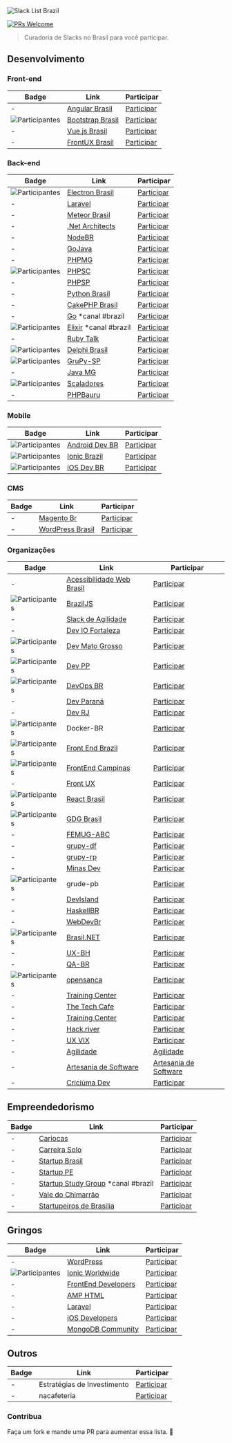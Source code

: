 ![Slack List Brazil](res/logo.jpg)

[![PRs Welcome](https://img.shields.io/badge/PRs-welcome-brightgreen.svg?style=flat-square)](http://makeapullrequest.com)

> Curadoria de Slacks no Brasil para você participar.

## Desenvolvimento

### Front-end

Badge | Link | Participar
----- | ---- | ----
\- | [Angular Brasil](http://angularjsbrasil.com.br/) | [Participar](https://angularbrasil.herokuapp.com/)
![Participantes](https://bootstrapbrasil-slack.herokuapp.com/badge.svg) | [Bootstrap Brasil](http://getbootstrap.com.br/) | [Participar](http://getbootstrap.com.br/slack)
\- | [Vue.js Brasil](https://vuejs-brasil.slack.com/) | [Participar](http://slack.vuejs-brasil.com.br/)
\- | [FrontUX Brasil](https://uxsp.slack.com/) | [Participar](https://uxsp.slack.com/signup)


### Back-end

Badge | Link | Participar
----- | ---- | ----
![Participantes](https://electronbrasil.herokuapp.com/badge.svg) | [Electron Brasil](http://electronbrasil.github.io/) | [Participar](https://electronbrasil.herokuapp.com/)|
\- | [Laravel](https://laravel-br.slack.com) | [Participar](http://slack.laravel.com.br/)
\- | [Meteor Brasil](https://meteor-brasil.slack.com/) | [Participar](http://meteor-brasil.herokuapp.com)
\- | [.Net Architects](http://dotnetarchitects.slack.com/) | [Participar](http://dotnetarchitects.azurewebsites.net/)
\- | [NodeBR](http://nodebr.slack.com/) | [Participar](https://slack.nodebr.org)
\- | [GoJava](gojavajug.slack.com) | [Participar](goo.gl/forms/a0M1ythc96cBNBuj1)
\- | [PHPMG](http://phpmg.com/) | [Participar](http://slack.phpmg.com/)
![Participantes](https://phpsc-slackin.herokuapp.com/badge.svg) | [PHPSC](http://www.phpsc.com.br) | [Participar](https://phpsc-slackin.herokuapp.com/)
\- | [PHPSP](http://www.phpsp.org.br) | [Participar](https://phpsp-slackin.jelasticlw.com.br/)
\- | [Python Brasil](https://pythonbrasil.slack.com) | [Participar](http://slack-pythonbrasil.herokuapp.com/)
\- | [CakePHP Brasil](https://cakephpbrasil.slack.com) | [Participar](http://slack.cakephpbrasil.com.br/)
\- | [Go](https://gophers.slack.com/) *canal #brazil | [Participar](https://gophersinvite.herokuapp.com/)
![Participantes](https://elixir-slackin.herokuapp.com/badge.svg) | [Elixir](https://elixir-lang.slack.com) *canal #brazil | [Participar](https://elixir-slackin.herokuapp.com/)
\- | [Ruby Talk](https://rubytalk.slack.com/) | [Participar](http://www.rubytalk.net/)
![Participantes](http://delphibrasil.herokuapp.com/badge.svg) | [Delphi Brasil](http://delphibrasil.slack.com/) | [Participar](https://delphibrasil.herokuapp.com/)
![Participantes](http://grupysp.herokuapp.com/badge.svg) | [GruPy-SP](https://grupysp.slack.com/) | [Participar](http://grupysp.herokuapp.com)
\- | [Java MG](https://www.meetup.com/pt-BR/java-bh/) | [Participar](http://javamg.herokuapp.com/)
![Participantes](http://scaladores.herokuapp.com/badge.svg) | [Scaladores](https://scaladores.com.br/) | [Participar](http://scaladores.herokuapp.com/)
\- | [PHPBauru](https://phpbauru.slack.com) | [Participar](http://phpbauru.com.br/)

### Mobile

Badge | Link | Participar
----- | ---- | ----
![Participantes](http://androiddevbr.herokuapp.com/badge.svg) | [Android Dev BR](http://www.androiddevbr.org) | [Participar](http://slack.androiddevbr.org)
![Participantes](http://ionicbrazilslack.herokuapp.com/badge.svg) | [Ionic Brazil](http://ionicbrazil.slack.com/) | [Participar](http://ionicbrazilslack.herokuapp.com/)
![Participantes](http://iosdevbr.herokuapp.com/badge.svg) | [iOS Dev BR](http://www.cocoaheads.com.br) | [Participar](http://iosdevbr.herokuapp.com/)

### CMS
Badge | Link | Participar
----- | ---- | ----
\- | [Magento Br](http://magentobr.slack.com/) | [Participar](https://magentobr.herokuapp.com/)
\- | [WordPress Brasil](http://wpbrasil.slack.com/) | [Participar](http://slack-wpbrasil.herokuapp.com/)

### Organizações

Badge | Link | Participar
----- | ---- | ----
\- | [Acessibilidade Web Brasil](http://a11y-brazil.slack.com/) | [Participar](http://a11y-brazil.herokuapp.com/)
![Participantes](http://braziljs-slack.herokuapp.com/badge.svg) | [BrazilJS](http://braziljs.slack.com/) | [Participar](http://braziljs-slack.herokuapp.com/)
\- | [Slack de Agilidade](http://blog.taller.net.br/guia-do-agilista-wannabe-siglas-da-agilidade/) | [Participar](https://agilidade.typeform.com/to/A80enI)
\- | [Dev IO Fortaleza](https://deviofoundation.slack.com/) | [Participar](http://slackin.deviofoundation.org/)
![Participantes](http://devmt.herokuapp.com/badge.svg) | [Dev Mato Grosso](http://devmt.slack.com/) | [Participar](http://devmt.herokuapp.com/)|
![Participantes](https://devpp-slack.herokuapp.com/badge.svg) | [Dev PP](http://devpp.tech) | [Participar](https://devpp-slack.herokuapp.com)|
![Participantes](https://devops-br-slack.herokuapp.com/badge.svg) | [DevOps BR](https://devopsbr.slack.com/) | [Participar](http://devops-br-slack.herokuapp.com)|
\- | [Dev Paraná](http://devparana.slack.com/) | [Participar](http://slack.devparana.org)|
\- | [Dev RJ](https://devrj.slack.com/) | [Participar](https://devrj.slack.com/)|
![Participantes](http://docker-br.herokuapp.com/badge.svg) | Docker-BR | [Participar](http://docker-br.herokuapp.com/)|
![Participantes](http://frontendbrasil-slack.herokuapp.com/badge.svg) | [Front End Brazil](http://frontendbrasil.slack.com/) | [Participar](http://frontendbrasil-slack.herokuapp.com/)
![Participantes](https://frontendcampinas.herokuapp.com/badge.svg) | [FrontEnd Campinas](https://frontendcampinas.slack.com) | [Participar](https://frontendcampinas.herokuapp.com/)
\- | [Front UX](http://frontux.com/) | [Participar](https://uxsp.slack.com/messages/geral/)
![Participantes](https://react-brasil-slack.herokuapp.com/badge.svg) | [React Brasil](https://react-brasil.slack.com) | [Participar](https://react-brasil-slack.herokuapp.com/)
![Participantes](http://gdgbrazil.herokuapp.com/badge.svg) | [GDG Brasil](http://gdgbrazil.slack.com) | [Participar](http://gdgbrazil.herokuapp.com/)|
\- | [FEMUG-ABC](https://github.com/femug-abc) | [Participar](http://slackfemugabc.herokuapp.com/)|
\- | [grupy-df](http://grupydf.github.io/) | [Participar](https://grupydf.herokuapp.com)
\- | [grupy-rp](http://grupyrp.github.io/) | [Participar](https://grupyrp.herokuapp.com)
\- | [Minas Dev](https://minasdev.org/) | [Participar](http://slack.minasdev.org/)
![Participantes](https://grudepb.herokuapp.com/badge.svg) | grude-pb | [Participar](https://grudepb.herokuapp.com/)
\- | [DevIsland](http://devisland.com/) | [Participar](https://devisland.stamplayapp.com/)
\- | [HaskellBR](http://haskellbr.com "HaskellBR") | [Participar](http://slack.haskellbr.com)|
\- | [WebDevBr](https://webdevbrasil.slack.com) | [Participar](https://webdevbrasil.slack.com)
![Participantes](http://brasildotnet.herokuapp.com/badge.svg) | [Brasil.NET](http://brasildotnet.slack.com) | [Participar](http://brasildotnet.slack.com)
\- | [UX-BH](http://ux-bh.slack.com) | [Participar](http://http://ux-bh.herokuapp.com/)
\- | [QA-BR](qa-br.slack.com) | [Participar](https://qabrslack.typeform.com/to/G1pa89)
![Participantes](http://slack-opensanca.herokuapp.com/badge.svg) | [opensanca](opensanca.slack.com) | [Participar](https://slack-opensanca.herokuapp.com/)
\- | [Training Center](https://ctgroups.slack.com) | [Participar](http://ctgroups.herokuapp.com/)
\- | [The Tech Cafe](https://thetechcafe.github.io/) | [Participar](https://techcafe.herokuapp.com/)
\- | [Training Center](https://github.com/training-center/sobre) | [Participar](https://ctgroups.herokuapp.com)
\- | [Hack.river](http://hackriver.com.br/) | [Participar](http://slack.hackriver.com.br/)|
\- | [UX VIX](https://www.meetup.com/pt-BR/UX-Vix/) | [Participar](http://ux-es.slack.com)|
\- | [Agilidade](http://agilidade.org/) | [Agilidade](http://agilidade.org/)
\- | [Artesania de Software](https://artesaniadesoftwarebr.herokuapp.com/) | [Artesania de Software](https://artesaniadesoftwarebr.herokuapp.com/)
\- | [Criciúma Dev](http://criciumadev.slack.com) | [Participar](https://slack.criciumadev.com.br/)

## Empreendedorismo

Badge | Link | Participar
----- | ---- | ----
\- | [Cariocas](https://cariocas.slack.com/)|[Participar](https://cariocas.slack.com/)
\- | [Carreira Solo](https://carreirasolo-org.slack.com/)|[Participar](https://carreirasolo-org.slack.com/)
\- | [Startup Brasil](http://supbra.slack.com/)|[Participar](http://supbra.brunolemos.org/)
\- | [Startup PE](http://startupe.slack.com) | [Participar](https://startuppe-slack.herokuapp.com/)
\- | [Startup Study Group](http://ssg-slack.slack.com) *canal #brazil | [Participar](http://ssg-slack.herokuapp.com/)
\- | [Vale do Chimarrão](http://valedochimarrao.herokuapp.com/)|[Participar](https://valedochimarrao.slack.com/)
\- | [Startupeiros de Brasilia](https://startupeiro.slack.com/) | [Participar](http://bit.ly/startupeiroslack)
## Gringos

Badge | Link | Participar
----- | ---- | ----
\- | [WordPress](https://wordpress.slack.com/)|[Participar](https://make.wordpress.org/chat/)
![Participantes](http://ionicworldwide.herokuapp.com/badge.svg) | [Ionic Worldwide](https://ionic-worldwide.slack.com/)|[Participar](http://ionicworldwide.herokuapp.com/)
\- | [FrontEnd Developers](https://feds.slack.com/)|[Participar](http://fedsonslack.com.herokuapp.com/)
\- | [AMP HTML ](https://amphtml.slack.com/)|[Participar](https://docs.google.com/forms/d/e/1FAIpQLSd83J2IZA6cdR6jPwABGsJE8YL4pkypAbKMGgUZZriU7Qu6Tg/viewform?fbzx=4406980310789882877)
\- | [ Laravel ](https://larachat.co/)|[Participar](https://larachat.co/join)
\- | [iOS Developers](http://ios-developers.io)|[Participar](http://ios-developers.io)
\- | [MongoDB Community](https://mongo-db.slack.com) | [Participar](https://mongo-db.slack.com)

## Outros

Badge | Link | Participar
----- | ---- | ----
\- | Estratégias de Investimento | [Participar](https://docs.google.com/forms/d/17OecElQDB9Fyt56bKQMDdvmwQZnnpQPBFzUOrTDgZJ0/viewform?c=0&w=1)
\- | nacafeteria | [Participar](http://nacafeteria-slack.herokuapp.com/)

### Contribua

Faça um fork e mande uma PR para aumentar essa lista.
:beers:
